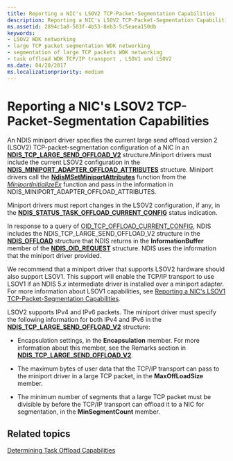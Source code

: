 ```yaml
---
title: Reporting a NIC's LSOV2 TCP-Packet-Segmentation Capabilities
description: Reporting a NIC's LSOV2 TCP-Packet-Segmentation Capabilities
ms.assetid: 2894c1a8-503f-4b53-8eb3-5c5eaea150db
keywords:
- LSOV2 WDK networking
- large TCP packet segmentation WDK networking
- segmentation of large TCP packets WDK networking
- task offload WDK TCP/IP transport , LSOV1 and LSOV2
ms.date: 04/20/2017
ms.localizationpriority: medium
---
```


# Reporting a NIC's LSOV2 TCP-Packet-Segmentation Capabilities





An NDIS miniport driver specifies the current large send offload version 2 (LSOV2) TCP-packet-segmentation configuration of a NIC in an [**NDIS\_TCP\_LARGE\_SEND\_OFFLOAD\_V2**](https://msdn.microsoft.com/library/windows/hardware/ff567884) structure.Miniport drivers must include the current LSOV2 configuration in the [**NDIS\_MINIPORT\_ADAPTER\_OFFLOAD\_ATTRIBUTES**](https://msdn.microsoft.com/library/windows/hardware/ff565930) structure. Miniport drivers call the [**NdisMSetMiniportAttributes**](https://msdn.microsoft.com/library/windows/hardware/ff563672) function from the [*MiniportInitializeEx*](https://msdn.microsoft.com/library/windows/hardware/ff559389) function and pass in the information in NDIS\_MINIPORT\_ADAPTER\_OFFLOAD\_ATTRIBUTES.

Miniport drivers must report changes in the LSOV2 configuration, if any, in the [**NDIS\_STATUS\_TASK\_OFFLOAD\_CURRENT\_CONFIG**](https://msdn.microsoft.com/library/windows/hardware/ff567424) status indication.

In response to a query of [OID\_TCP\_OFFLOAD\_CURRENT\_CONFIG](https://msdn.microsoft.com/library/windows/hardware/ff569805), NDIS includes the NDIS\_TCP\_LARGE\_SEND\_OFFLOAD\_V2 structure in the [**NDIS\_OFFLOAD**](https://msdn.microsoft.com/library/windows/hardware/ff566599) structure that NDIS returns in the **InformationBuffer** member of the [**NDIS\_OID\_REQUEST**](https://msdn.microsoft.com/library/windows/hardware/ff566710) structure. NDIS uses the information that the miniport driver provided.

We recommend that a miniport driver that supports LSOV2 hardware should also support LSOV1. This support will enable the TCP/IP transport to use LSOV1 if an NDIS 5.*x* intermediate driver is installed over a miniport adapter. For more information about LSOV1 capabilities, see [Reporting a NIC's LSOV1 TCP-Packet-Segmentation Capabilities](reporting-a-nic-s-lsov1-tcp-packet-segmentation-capabilities.md).

LSOV2 supports IPv4 and IPv6 packets. The miniport driver must specify the following information for both IPv4 and IPv6 in the [**NDIS\_TCP\_LARGE\_SEND\_OFFLOAD\_V2**](https://msdn.microsoft.com/library/windows/hardware/ff567884) structure:

-   Encapsulation settings, in the **Encapsulation** member. For more information about this member, see the Remarks section in [**NDIS\_TCP\_LARGE\_SEND\_OFFLOAD\_V2**](https://msdn.microsoft.com/library/windows/hardware/ff567884).

-   The maximum bytes of user data that the TCP/IP transport can pass to the miniport driver in a large TCP packet, in the **MaxOffLoadSize** member.

-   The minimum number of segments that a large TCP packet must be divisible by before the TCP/IP transport can offload it to a NIC for segmentation, in the **MinSegmentCount** member.

## Related topics


[Determining Task Offload Capabilities](determining-task-offload-capabilities.md)

 

 






